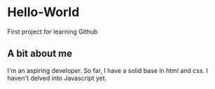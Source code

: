 # Hello-World
First project for learning Github
## A bit about me
I'm an aspiring developer. So far, I have a solid base in html and css. I haven't delved into Javascript yet.  
